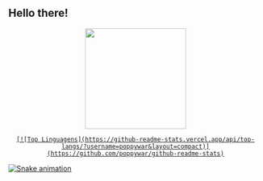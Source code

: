 ## Hello there!

<div align="center">
  <a href="https://github.com/poppywar">
  <img height="200em" src="https://github-readme-stats.vercel.app/api?username=poppywar&show_icons=true&theme=dracula&include_all_commits=true&count_private=true"/>


    [![Top Linguagens](https://github-readme-stats.vercel.app/api/top-langs/?username=poppywar&layout=compact)](https://github.com/poppywar/github-readme-stats)
 
</div>

  
  ![Snake animation](https://github.com/poppywar/poppywar/blob/output/github-contribution-grid-snake.svg)
 
</div>

